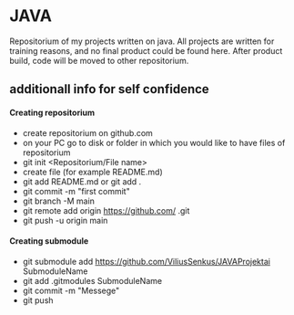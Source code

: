# JAVA

Repositorium of my projects written on java.
All projects are written for training reasons, and no final product could be found here.
After product build, code will be moved to other repositorium.

## additionall info for self confidence 

#### Creating repositorium

- create repositorium on github.com
- on your PC go to disk or folder in which you would like to have files of repositorium
- git init <Repositorium/File name>
- create file (for example README.md)
- git add README.md    or git add .
- git commit -m "first commit"
- git branch -M main
- git remote add origin https://github.com/ <repsitorium address> .git
- git push -u origin main

#### Creating submodule

- git submodule add https://github.com/ViliusSenkus/JAVAProjektai SubmoduleName
- git add .gitmodules SubmoduleName
- git commit -m "Messege"
- git push


